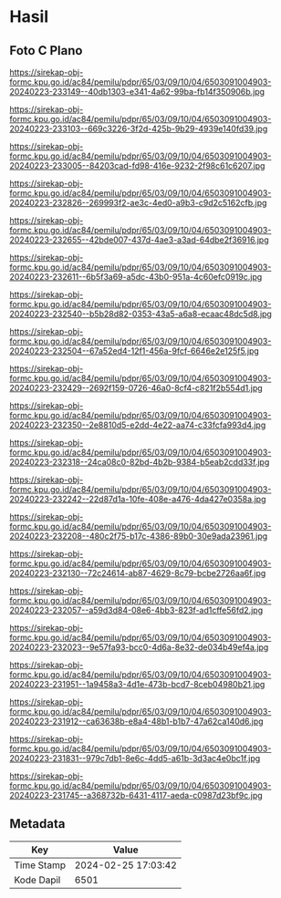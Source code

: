 # Hasil

## Foto C Plano

https://sirekap-obj-formc.kpu.go.id/ac84/pemilu/pdpr/65/03/09/10/04/6503091004903-20240223-233149--40db1303-e341-4a62-99ba-fb14f350906b.jpg

https://sirekap-obj-formc.kpu.go.id/ac84/pemilu/pdpr/65/03/09/10/04/6503091004903-20240223-233103--669c3226-3f2d-425b-9b29-4939e140fd39.jpg

https://sirekap-obj-formc.kpu.go.id/ac84/pemilu/pdpr/65/03/09/10/04/6503091004903-20240223-233005--84203cad-fd98-416e-9232-2f98c61c6207.jpg

https://sirekap-obj-formc.kpu.go.id/ac84/pemilu/pdpr/65/03/09/10/04/6503091004903-20240223-232826--269993f2-ae3c-4ed0-a9b3-c9d2c5162cfb.jpg

https://sirekap-obj-formc.kpu.go.id/ac84/pemilu/pdpr/65/03/09/10/04/6503091004903-20240223-232655--42bde007-437d-4ae3-a3ad-64dbe2f36916.jpg

https://sirekap-obj-formc.kpu.go.id/ac84/pemilu/pdpr/65/03/09/10/04/6503091004903-20240223-232611--6b5f3a69-a5dc-43b0-951a-4c60efc0919c.jpg

https://sirekap-obj-formc.kpu.go.id/ac84/pemilu/pdpr/65/03/09/10/04/6503091004903-20240223-232540--b5b28d82-0353-43a5-a6a8-ecaac48dc5d8.jpg

https://sirekap-obj-formc.kpu.go.id/ac84/pemilu/pdpr/65/03/09/10/04/6503091004903-20240223-232504--67a52ed4-12f1-456a-9fcf-6646e2e125f5.jpg

https://sirekap-obj-formc.kpu.go.id/ac84/pemilu/pdpr/65/03/09/10/04/6503091004903-20240223-232429--2692f159-0726-46a0-8cf4-c821f2b554d1.jpg

https://sirekap-obj-formc.kpu.go.id/ac84/pemilu/pdpr/65/03/09/10/04/6503091004903-20240223-232350--2e8810d5-e2dd-4e22-aa74-c33fcfa993d4.jpg

https://sirekap-obj-formc.kpu.go.id/ac84/pemilu/pdpr/65/03/09/10/04/6503091004903-20240223-232318--24ca08c0-82bd-4b2b-9384-b5eab2cdd33f.jpg

https://sirekap-obj-formc.kpu.go.id/ac84/pemilu/pdpr/65/03/09/10/04/6503091004903-20240223-232242--22d87d1a-10fe-408e-a476-4da427e0358a.jpg

https://sirekap-obj-formc.kpu.go.id/ac84/pemilu/pdpr/65/03/09/10/04/6503091004903-20240223-232208--480c2f75-b17c-4386-89b0-30e9ada23961.jpg

https://sirekap-obj-formc.kpu.go.id/ac84/pemilu/pdpr/65/03/09/10/04/6503091004903-20240223-232130--72c24614-ab87-4629-8c79-bcbe2726aa6f.jpg

https://sirekap-obj-formc.kpu.go.id/ac84/pemilu/pdpr/65/03/09/10/04/6503091004903-20240223-232057--a59d3d84-08e6-4bb3-823f-ad1cffe56fd2.jpg

https://sirekap-obj-formc.kpu.go.id/ac84/pemilu/pdpr/65/03/09/10/04/6503091004903-20240223-232023--9e57fa93-bcc0-4d6a-8e32-de034b49ef4a.jpg

https://sirekap-obj-formc.kpu.go.id/ac84/pemilu/pdpr/65/03/09/10/04/6503091004903-20240223-231951--1a9458a3-4d1e-473b-bcd7-8ceb04980b21.jpg

https://sirekap-obj-formc.kpu.go.id/ac84/pemilu/pdpr/65/03/09/10/04/6503091004903-20240223-231912--ca63638b-e8a4-48b1-b1b7-47a62ca140d6.jpg

https://sirekap-obj-formc.kpu.go.id/ac84/pemilu/pdpr/65/03/09/10/04/6503091004903-20240223-231831--979c7db1-8e6c-4dd5-a61b-3d3ac4e0bc1f.jpg

https://sirekap-obj-formc.kpu.go.id/ac84/pemilu/pdpr/65/03/09/10/04/6503091004903-20240223-231745--a368732b-6431-4117-aeda-c0987d23bf9c.jpg


## Metadata

| Key        | Value               |
| ---------- | ------------------- |
| Time Stamp | 2024-02-25 17:03:42 |
| Kode Dapil | 6501                |




